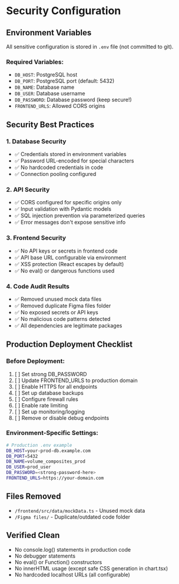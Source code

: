 # Security Configuration

## Environment Variables
All sensitive configuration is stored in `.env` file (not committed to git).

### Required Variables:
- `DB_HOST`: PostgreSQL host
- `DB_PORT`: PostgreSQL port (default: 5432)
- `DB_NAME`: Database name
- `DB_USER`: Database username
- `DB_PASSWORD`: Database password (keep secure!)
- `FRONTEND_URLS`: Allowed CORS origins

## Security Best Practices

### 1. Database Security
- ✅ Credentials stored in environment variables
- ✅ Password URL-encoded for special characters
- ✅ No hardcoded credentials in code
- ✅ Connection pooling configured

### 2. API Security
- ✅ CORS configured for specific origins only
- ✅ Input validation with Pydantic models
- ✅ SQL injection prevention via parameterized queries
- ✅ Error messages don't expose sensitive info

### 3. Frontend Security
- ✅ No API keys or secrets in frontend code
- ✅ API base URL configurable via environment
- ✅ XSS protection (React escapes by default)
- ✅ No eval() or dangerous functions used

### 4. Code Audit Results
- ✅ Removed unused mock data files
- ✅ Removed duplicate Figma files folder
- ✅ No exposed secrets or API keys
- ✅ No malicious code patterns detected
- ✅ All dependencies are legitimate packages

## Production Deployment Checklist

### Before Deployment:
1. [ ] Set strong DB_PASSWORD
2. [ ] Update FRONTEND_URLS to production domain
3. [ ] Enable HTTPS for all endpoints
4. [ ] Set up database backups
5. [ ] Configure firewall rules
6. [ ] Enable rate limiting
7. [ ] Set up monitoring/logging
8. [ ] Remove or disable debug endpoints

### Environment-Specific Settings:
```bash
# Production .env example
DB_HOST=your-prod-db.example.com
DB_PORT=5432
DB_NAME=volume_composites_prod
DB_USER=prod_user
DB_PASSWORD=<strong-password-here>
FRONTEND_URLS=https://your-domain.com
```

## Files Removed
- `/frontend/src/data/mockData.ts` - Unused mock data
- `/Figma files/` - Duplicate/outdated code folder

## Verified Clean
- No console.log() statements in production code
- No debugger statements
- No eval() or Function() constructors
- No innerHTML usage (except safe CSS generation in chart.tsx)
- No hardcoded localhost URLs (all configurable)

